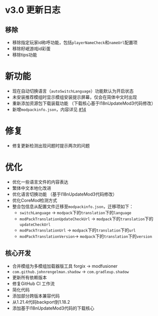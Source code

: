 # v3.0 更新日志

## 移除

- 移除指定玩家id称呼功能，包括`playerNameCheck`和`nameUrl`配置项
- 移除籽岷游戏id彩蛋
- 移除tips功能

# 新功能

- 现在自动切换语言（`autoSwitchLanguage`）功能默认为开启状态
- 未安装推荐模组时显示模组安装提示屏幕，仅会在简体中文时出现
- 重新添加资源包下载装载功能 （下载核心基于I18nUpdateMod3代码修改）
- 新增`modpackinfo.json`，内容详见 [#14](https://github.com/VM-Chinese-translate-group/VMTranslationUpdateMod/issues/14)

# 修复

- 修复更新检测出现问题时提示两次的问题

# 优化

- 优化一些语言文件的内容表达
- 繁体中文本地化改进
- 优化语言切换功能 （基于I18nUpdateMod3代码修改）
- 优化CoreMod检测方式
- 整合包信息从配置文件迁移至`modpackinfo.json`，迁移项如下：
    - `switchLanguage` -> `modpack`下的`translation`下的`language`
    - `modPackTranslationUpdateCheckUrl` -> `modpack`下的`translation`下的`updateCheckUrl`
    - `modPackTranslationUrl` -> `modpack`下的`translation`下的`url`
    - `modPackTranslationVersion`-> `modpack`下的`translation`下的`version`

## 核心开发

- 合并模组为多模组加载器版工具 forgix -> modfusioner
- `com.github.johnrengelman.shadow` -> `com.gradleup.shadow`
- 更新所有依赖版本
- 修复GitHub CI 工作流
- 简化代码
- 添加部分跨版本兼容代码
- 从1.21.4代码backport到1.18.2
- 添加基于I18nUpdateMod3代码的下载核心